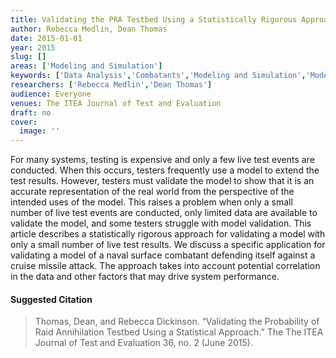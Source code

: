 ```yaml
---
title: Validating the PRA Testbed Using a Statistically Rigorous Approach
author: Rebecca Medlin, Dean Thomas
date: 2015-01-01
year: 2015
slug: []
areas: ['Modeling and Simulation']
keywords: ['Data Analysis','Combatants','Modeling and Simulation','Model Validation','Probability of Raid Annihilation']
researchers: ['Rebecca Medlin','Dean Thomas']
audience: Everyone
venues: The ITEA Journal of Test and Evaluation
draft: no
cover:
  image: ''
---
```




For many systems, testing is expensive and only a few live test events are conducted. When this occurs, testers frequently use a model to extend the test results. However, testers must validate the model to show that it is an accurate representation of the real world from the perspective of the intended uses of the model. This raises a problem  when only a small number of live test events are conducted, only limited data are available to validate the model, and some testers struggle with model validation. This article describes a statistically rigorous approach for validating a model with only a small number of live test results. We discuss a specific application for validating a model of a naval surface combatant defending itself against a cruise missile attack. The approach takes into account potential correlation in the data and other factors that may drive system performance.

#### Suggested Citation
> Thomas, Dean, and Rebecca Dickinson. “Validating the Probability of Raid Annihilation Testbed Using a Statistical Approach.” The The ITEA Journal of Test and Evaluation 36, no. 2 (June 2015).






